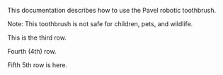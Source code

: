 This documentation describes how to use the Pavel robotic toothbrush.

Note: This toothbrush is not safe for children, pets, and wildlife.

This is the third row.

Fourth (4th) row.

Fifth 5th row is here.
